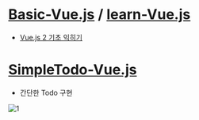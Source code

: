 # [Basic-Vue.js](https://github.com/ymiru0324/learn-Vue.js/tree/main/Basic-Vue.js) / [learn-Vue.js](https://github.com/ymiru0324/learn-Vue.js/tree/main/learn-Vue.js)   
* [Vue.js 2 기초 익히기](https://youtube.com/playlist?list=PLB7CpjPWqHOtYP7P_0Ls9XNed0NLvmkAh)
# [SimpleTodo-Vue.js](https://github.com/ymiru0324/learn-Vue.js/tree/main/SimpleTodo-Vue.js)
* 간단한 Todo 구현   

![1](https://user-images.githubusercontent.com/81818730/147568264-21c3a04f-eabf-4140-b852-874cf0e59a30.PNG)
